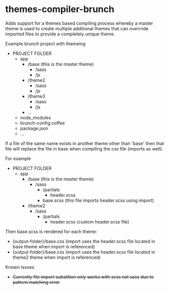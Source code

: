 # themes-compiler-brunch

Adds support for a themes based compiling process whereby a master theme is used to create multiple additional themes that can overrride imported files to provide a completely unique theme.

Example brunch project with themeing

+ PROJECT FOLDER  
    - app  
        - /base (this is the master theme)
            - /sass
            - /js
        - /theme2   
            - /sass
            - /js
        - /theme3
            - /sass
            - /js
        - ...  
    - node_modules  
    - brunch-config.coffee  
    - package.json  
    - ...  

If a file of the same name exists in another theme other than 'base' then that file will replace the file in base when compiling the css file (imports as well).

For example

+ PROJECT FOLDER  
    - app  
        - /base (this is the master theme)
            - /sass  
                - /partials
                    - header.scss  
                - base.scss (this file imports header.scss using import) 
        - /theme2 
            - /sass  
                - /partials
                    - header.scss (custom header.scss file)

Then base.scss is rendered for each theme:  
  
+ {output-folder}/base.css (import uses the header.scss file located in base theme when import is referenced) 
+ {output-folder}/base.css (import uses the header.scss file located in theme2 theme when import is referenced)  

Known Issues  
+ ~~Currently file import substition only works with scss not sass due to pattern matching error~~
